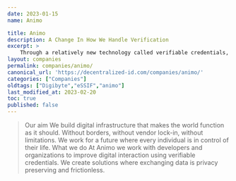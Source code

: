 ```yaml
---
date: 2023-01-15
name: Animo

title: Animo
description: A Change In How We Handle Verification
excerpt: >
    Through a relatively new technology called verifiable credentials, it is possible for users to store personal information about themselves in a digital wallet on their phone. Organisations that need to verify some information about the user (e.g. age, address, membership, qualification, etc.) can send a request and, with user permission, get the information they need without having to store any personal data themselves.
layout: companies
permalink: companies/animo/
canonical_url: 'https://decentralized-id.com/companies/animo/'
categories: ["Companies"]
oldtags: ["Digibyte","eSSIF","animo"]
last_modified_at: 2023-02-20
toc: true
published: false
---
```


> Our aim We build digital infrastructure that makes the world function as it should. Without borders, without vendor lock-in, without limitations. We work for a future where every individual is in control of their life. What we do At Animo we work with developers and organizations to improve digital interaction using verifiable credentials. We create solutions where exchanging data is privacy preserving and frictionless. 


